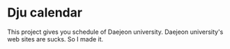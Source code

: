 Dju calendar
============

This project gives you schedule of Daejeon university.
Daejeon university's web sites are sucks. So I made it.
